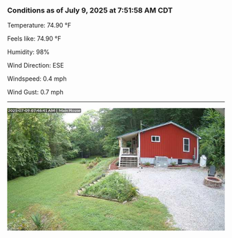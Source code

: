 ### Conditions as of July 9, 2025 at 7:51:58 AM CDT 

Temperature: 74.90 &deg;F

Feels like: 74.90 &deg;F

Humidity: 98%

Wind Direction: ESE

Windspeed: 0.4 mph

Wind Gust: 0.7 mph

---

<img src="./images/latest.jpeg"/>

